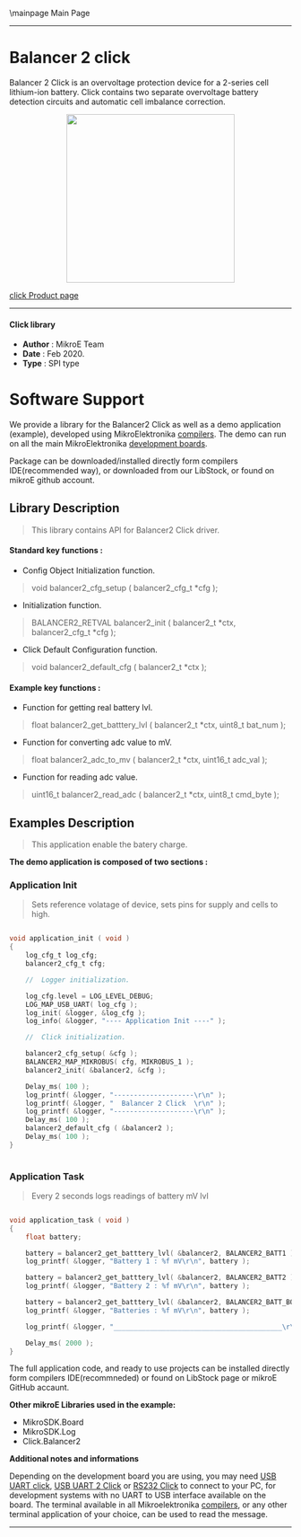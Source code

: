 \mainpage Main Page
 
---
# Balancer 2 click

Balancer 2 Click is an overvoltage protection device for a 2-series cell lithium-ion battery. Click contains two separate overvoltage battery detection circuits and automatic cell imbalance correction.

<p align="center">
  <img src="http://download.mikroe.com/images/click_for_ide/balancer2_click.png" height=300px>
</p>

[click Product page](<https://www.mikroe.com/balancer-2-click>)

---


#### Click library 

- **Author**        : MikroE Team
- **Date**          : Feb 2020.
- **Type**          : SPI type


# Software Support

We provide a library for the Balancer2 Click 
as well as a demo application (example), developed using MikroElektronika 
[compilers](http://shop.mikroe.com/compilers). 
The demo can run on all the main MikroElektronika [development boards](http://shop.mikroe.com/development-boards).

Package can be downloaded/installed directly form compilers IDE(recommended way), or downloaded from our LibStock, or found on mikroE github account. 

## Library Description

> This library contains API for Balancer2 Click driver.

#### Standard key functions :

- Config Object Initialization function.
> void balancer2_cfg_setup ( balancer2_cfg_t *cfg ); 
 
- Initialization function.
> BALANCER2_RETVAL balancer2_init ( balancer2_t *ctx, balancer2_cfg_t *cfg );

- Click Default Configuration function.
> void balancer2_default_cfg ( balancer2_t *ctx );


#### Example key functions :

- Function for getting real battery lvl.
> float balancer2_get_batttery_lvl ( balancer2_t *ctx, uint8_t bat_num );
 
- Function for converting adc value to mV.
> float balancer2_adc_to_mv ( balancer2_t *ctx, uint16_t adc_val );

- Function for reading adc value.
> uint16_t balancer2_read_adc ( balancer2_t *ctx, uint8_t cmd_byte );


## Examples Description

> This application enable the batery charge. 

**The demo application is composed of two sections :**

### Application Init 

> Sets reference volatage of device, sets pins for supply and cells to high.

```c

void application_init ( void )
{
    log_cfg_t log_cfg;
    balancer2_cfg_t cfg;

    //  Logger initialization.

    log_cfg.level = LOG_LEVEL_DEBUG;
    LOG_MAP_USB_UART( log_cfg );
    log_init( &logger, &log_cfg );
    log_info( &logger, "---- Application Init ----" );

    //  Click initialization.

    balancer2_cfg_setup( &cfg );
    BALANCER2_MAP_MIKROBUS( cfg, MIKROBUS_1 );
    balancer2_init( &balancer2, &cfg );

    Delay_ms( 100 );
    log_printf( &logger, "--------------------\r\n" );
    log_printf( &logger, "  Balancer 2 Click  \r\n" );
    log_printf( &logger, "--------------------\r\n" );
    Delay_ms( 100 );
    balancer2_default_cfg ( &balancer2 );
    Delay_ms( 100 );
}
  
```

### Application Task

> Every 2 seconds logs readings of battery mV lvl

```c

void application_task ( void )
{
    float battery;

    battery = balancer2_get_batttery_lvl( &balancer2, BALANCER2_BATT1 );
    log_printf( &logger, "Battery 1 : %f mV\r\n", battery );

    battery = balancer2_get_batttery_lvl( &balancer2, BALANCER2_BATT2 );
    log_printf( &logger, "Battery 2 : %f mV\r\n", battery );

    battery = balancer2_get_batttery_lvl( &balancer2, BALANCER2_BATT_BOTH );
    log_printf( &logger, "Batteries : %f mV\r\n", battery );

    log_printf( &logger, "__________________________________________\r\n" );

    Delay_ms( 2000 );
}  

```

The full application code, and ready to use projects can be  installed directly form compilers IDE(recommneded) or found on LibStock page or mikroE GitHub accaunt.

**Other mikroE Libraries used in the example:** 

- MikroSDK.Board
- MikroSDK.Log
- Click.Balancer2

**Additional notes and informations**

Depending on the development board you are using, you may need 
[USB UART click](http://shop.mikroe.com/usb-uart-click), 
[USB UART 2 Click](http://shop.mikroe.com/usb-uart-2-click) or 
[RS232 Click](http://shop.mikroe.com/rs232-click) to connect to your PC, for 
development systems with no UART to USB interface available on the board. The 
terminal available in all Mikroelektronika 
[compilers](http://shop.mikroe.com/compilers), or any other terminal application 
of your choice, can be used to read the message.



---
